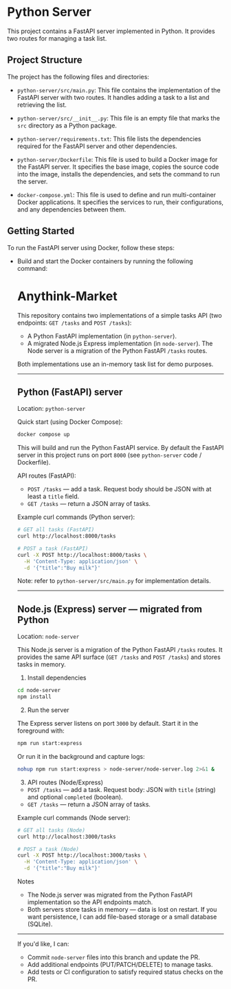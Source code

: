 # Python Server

This project contains a FastAPI server implemented in Python. It provides two routes for managing a task list.

## Project Structure

The project has the following files and directories:

- `python-server/src/main.py`: This file contains the implementation of the FastAPI server with two routes. It handles adding a task to a list and retrieving the list.

- `python-server/src/__init__.py`: This file is an empty file that marks the `src` directory as a Python package.

- `python-server/requirements.txt`: This file lists the dependencies required for the FastAPI server and other dependencies.

- `python-server/Dockerfile`: This file is used to build a Docker image for the FastAPI server. It specifies the base image, copies the source code into the image, installs the dependencies, and sets the command to run the server.

- `docker-compose.yml`: This file is used to define and run multi-container Docker applications. It specifies the services to run, their configurations, and any dependencies between them.

## Getting Started

To run the FastAPI server using Docker, follow these steps:

- Build and start the Docker containers by running the following command:

  # Anythink-Market

  This repository contains two implementations of a simple tasks API (two endpoints: `GET /tasks` and `POST /tasks`):

  - A Python FastAPI implementation (in `python-server`).
  - A migrated Node.js Express implementation (in `node-server`). The Node server is a migration of the Python FastAPI `/tasks` routes.

  Both implementations use an in-memory task list for demo purposes.

  ---

  ## Python (FastAPI) server

  Location: `python-server`

  Quick start (using Docker Compose):

  ```bash
  docker compose up
  ```

  This will build and run the Python FastAPI service. By default the FastAPI server in this project runs on port `8000` (see `python-server` code / Dockerfile).

  API routes (FastAPI):

  - `POST /tasks` — add a task. Request body should be JSON with at least a `title` field.
  - `GET /tasks` — return a JSON array of tasks.

  Example curl commands (Python server):

  ```bash
  # GET all tasks (FastAPI)
  curl http://localhost:8000/tasks

  # POST a task (FastAPI)
  curl -X POST http://localhost:8000/tasks \
    -H 'Content-Type: application/json' \
    -d '{"title":"Buy milk"}'
  ```

  Note: refer to `python-server/src/main.py` for implementation details.

  ---

  ## Node.js (Express) server — migrated from Python

  Location: `node-server`

  This Node.js server is a migration of the Python FastAPI `/tasks` routes. It provides the same API surface (`GET /tasks` and `POST /tasks`) and stores tasks in memory.

  1) Install dependencies

  ```bash
  cd node-server
  npm install
  ```

  2) Run the server

  The Express server listens on port `3000` by default. Start it in the foreground with:

  ```bash
  npm run start:express
  ```

  Or run it in the background and capture logs:

  ```bash
  nohup npm run start:express > node-server/node-server.log 2>&1 &
  ```

  3) API routes (Node/Express)

  - `POST /tasks` — add a task. Request body: JSON with `title` (string) and optional `completed` (boolean).
  - `GET /tasks` — return a JSON array of tasks.

  Example curl commands (Node server):

  ```bash
  # GET all tasks (Node)
  curl http://localhost:3000/tasks

  # POST a task (Node)
  curl -X POST http://localhost:3000/tasks \
    -H 'Content-Type: application/json' \
    -d '{"title":"Buy milk"}'
  ```

  Notes
  - The Node.js server was migrated from the Python FastAPI implementation so the API endpoints match.
  - Both servers store tasks in memory — data is lost on restart. If you want persistence, I can add file-based storage or a small database (SQLite).

  ---

  If you'd like, I can:

  - Commit `node-server` files into this branch and update the PR.
  - Add additional endpoints (PUT/PATCH/DELETE) to manage tasks.
  - Add tests or CI configuration to satisfy required status checks on the PR.
